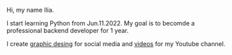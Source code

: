 Hi, my name Ilia.

I start learning Python from Jun.11.2022.
My goal is to becomde a professional backend developer for 1 year.

I create [graphic desing](https://instagram.com/kaziamov_) for social media and [videos]() for my Youtube channel.
